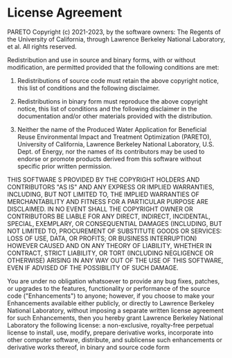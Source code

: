 License Agreement
=================

PARETO Copyright (c) 2021-2023, by the software owners: The Regents of the University of California,
through Lawrence Berkeley National Laboratory, et al. All rights reserved.

Redistribution and use in source and binary forms, with or without modification, are permitted
provided that the following conditions are met:

1. Redistributions of source code must retain the above copyright notice, this list of conditions
   and the following disclaimer.

2. Redistributions in binary form must reproduce the above copyright notice, this list of conditions
   and the following disclaimer in the documentation and/or other materials provided with the
   distribution.

3. Neither the name of the Produced Water Application for Beneficial Reuse Environmental Impact and
   Treatment Optimization (PARETO), University of California, Lawrence Berkeley National Laboratory,
   U.S. Dept. of Energy, nor the names of its contributors may be used to endorse or promote
   products derived from this software without specific prior written permission.

THIS SOFTWARE S PROVIDED BY THE COPYRIGHT HOLDERS AND CONTRIBUTORS "AS IS" AND ANY EXPRESS OR
IMPLIED WARRANTIES, INCLUDING, BUT NOT LIMITED TO, THE IMPLIED WARRANTIES OF MERCHANTABILITY AND
FITNESS FOR A PARTICULAR PURPOSE ARE DISCLAIMED. IN NO EVENT SHALL THE COPYRIGHT OWNER OR
CONTRIBUTORS BE LIABLE FOR ANY DIRECT, INDIRECT, INCIDENTAL, SPECIAL, EXEMPLARY, OR CONSEQUENTIAL
DAMAGES (INCLUDING, BUT NOT LIMITED TO, PROCUREMENT OF SUBSTITUTE GOODS OR SERVICES: LOSS OF USE,
DATA, OR PROFITS; OR BUSINESS INTERRUPTION) HOWEVER CAUSED AND ON ANY THEORY OF LIABILITY, WHETHER
IN CONTRACT, STRICT LIABILITY, OR TORT (INCLUDING NEGLIGENCE OR OTHERWISE) ARISING IN ANY WAY OUT OF
THE USE OF THIS SOFTWARE, EVEN IF ADVISED OF THE POSSIBILITY OF SUCH DAMAGE.

You are under no obligation whatsoever to provide any bug fixes, patches, or upgrades to the
features, functionality or performance of the source code ("Enhancements") to anyone; however, if
you choose to make your Enhancements available either publicly, or directly to Lawrence Berkeley
National Laboratory, without imposing a separate written license agreement for such Enhancements,
then you hereby grant Lawrence Berkeley National Laboratory the following license: a non-exclusive,
royalty-free perpetual license to install, use, modify, prepare derivative works, incorporate into
other computer software, distribute, and sublicense such enhancements or derivative works thereof,
in binary and source code form
